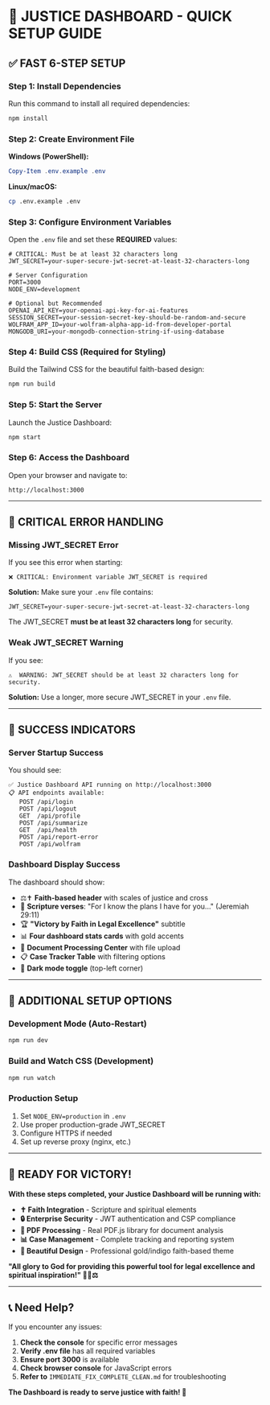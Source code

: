 # 🚀 JUSTICE DASHBOARD - QUICK SETUP GUIDE

## ✅ **FAST 6-STEP SETUP**

### **Step 1: Install Dependencies**

Run this command to install all required dependencies:

```bash
npm install
```

### **Step 2: Create Environment File**

**Windows (PowerShell):**

```powershell
Copy-Item .env.example .env
```

**Linux/macOS:**

```bash
cp .env.example .env
```

### **Step 3: Configure Environment Variables**

Open the `.env` file and set these **REQUIRED** values:

```env
# CRITICAL: Must be at least 32 characters long
JWT_SECRET=your-super-secure-jwt-secret-at-least-32-characters-long

# Server Configuration
PORT=3000
NODE_ENV=development

# Optional but Recommended
OPENAI_API_KEY=your-openai-api-key-for-ai-features
SESSION_SECRET=your-session-secret-key-should-be-random-and-secure
WOLFRAM_APP_ID=your-wolfram-alpha-app-id-from-developer-portal
MONGODB_URI=your-mongodb-connection-string-if-using-database
```

### **Step 4: Build CSS (Required for Styling)**

Build the Tailwind CSS for the beautiful faith-based design:

```bash
npm run build
```

### **Step 5: Start the Server**

Launch the Justice Dashboard:

```bash
npm start
```

### **Step 6: Access the Dashboard**

Open your browser and navigate to:

```
http://localhost:3000
```

---

## 🚨 **CRITICAL ERROR HANDLING**

### **Missing JWT_SECRET Error**

If you see this error when starting:

```
❌ CRITICAL: Environment variable JWT_SECRET is required
```

**Solution:** Make sure your `.env` file contains:

```env
JWT_SECRET=your-super-secure-jwt-secret-at-least-32-characters-long
```

The JWT_SECRET **must be at least 32 characters long** for security.

### **Weak JWT_SECRET Warning**

If you see:

```
⚠️  WARNING: JWT_SECRET should be at least 32 characters long for security.
```

**Solution:** Use a longer, more secure JWT_SECRET in your `.env` file.

---

## 🎯 **SUCCESS INDICATORS**

### **Server Startup Success**

You should see:

```
✅ Justice Dashboard API running on http://localhost:3000
📋 API endpoints available:
   POST /api/login
   POST /api/logout
   GET  /api/profile
   POST /api/summarize
   GET  /api/health
   POST /api/report-error
   POST /api/wolfram
```

### **Dashboard Display Success**

The dashboard should show:

- ⚖️✝️ **Faith-based header** with scales of justice and cross
- 📜 **Scripture verses**: "For I know the plans I have for you..." (Jeremiah 29:11)
- 🏆 **"Victory by Faith in Legal Excellence"** subtitle
- 📊 **Four dashboard stats cards** with gold accents
- 📄 **Document Processing Center** with file upload
- 📋 **Case Tracker Table** with filtering options
- 🌙 **Dark mode toggle** (top-left corner)

---

## 🔧 **ADDITIONAL SETUP OPTIONS**

### **Development Mode (Auto-Restart)**

```bash
npm run dev
```

### **Build and Watch CSS (Development)**

```bash
npm run watch
```

### **Production Setup**

1. Set `NODE_ENV=production` in `.env`
2. Use proper production-grade JWT_SECRET
3. Configure HTTPS if needed
4. Set up reverse proxy (nginx, etc.)

---

## 🙏 **READY FOR VICTORY!**

**With these steps completed, your Justice Dashboard will be running with:**

- **✝️ Faith Integration** - Scripture and spiritual elements
- **🔒 Enterprise Security** - JWT authentication and CSP compliance
- **📄 PDF Processing** - Real PDF.js library for document analysis
- **📊 Case Management** - Complete tracking and reporting system
- **🎨 Beautiful Design** - Professional gold/indigo faith-based theme

**"All glory to God for providing this powerful tool for legal excellence and spiritual inspiration!" 🙏✨⚖️**

---

## 📞 **Need Help?**

If you encounter any issues:

1. **Check the console** for specific error messages
2. **Verify .env file** has all required variables
3. **Ensure port 3000** is available
4. **Check browser console** for JavaScript errors
5. **Refer to** `IMMEDIATE_FIX_COMPLETE_CLEAN.md` for troubleshooting

**The Dashboard is ready to serve justice with faith! 🚀**
